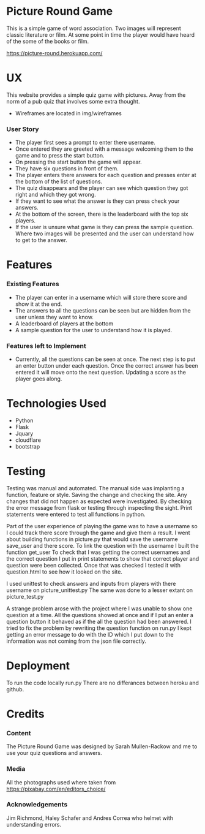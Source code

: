 # Picture Round Game

This is a simple game of word association. 
Two images will represent classic literature or film. At some point in time the player would have heard of the some of the books or film.

https://picture-round.herokuapp.com/ 

# UX

This website provides a simple quiz game with pictures. Away from the norm of a pub quiz that involves some extra thought. 

* Wireframes are located in img/wireframes 

### User Story
* The player first sees a prompt to enter there username.
* Once entered they are greeted with a message welcoming them to the game and to press the start button.
* On pressing the start button the game will appear. 
* They have six questions in front of them. 
* The player enters there answers for each question and presses enter at the bottom of the list of questions. 
* The quiz disappears and the player can see which question they got right and which they got wrong. 
* If they want to see what the answer is they can press check your answers. 
* At the bottom of the screen, there is the leaderboard with the top six players. 
* If the user is unsure what game is they can press the sample question. Where two images will be presented and the user can understand how to get to the answer. 

# Features
### Existing Features
* The player can enter in a username which will store there score and show it at the end. 
* The answers to all the questions can be seen but are hidden from the user unless they want to know.
* A leaderboard of players at the bottom
* A sample question for the user to understand how it is played. 

### Features left to Implement
* Currently, all the questions can be seen at once. The next step is to put an enter button under each question. 
Once the correct answer has been entered it will move onto the next question. Updating a score as the player goes along. 

# Technologies Used 
* Python 
* Flask
* Jquary
* cloudflare
* bootstrap

# Testing 
Testing was manual and automated.
The manual side was implanting a function, feature or style. Saving the change and checking the site. 
Any changes that did not happen as expected were investigated. 
By checking the error message from flask or testing through inspecting the sight. 
Print statements were entered to test all functions in python. 

Part of the user experience of playing the game was to have a username so I could track there score through the game and give them a result. 
I went about building functions in picture.py that would save the username save_user and there score.
To link the question with the username I built the function get_user 
To check that I was getting the correct usernames and the correct question I put in print statements to show that correct player and question were been collected.
Once that was checked I tested it with question.html to see how it looked on the site. 

I used unittest to check answers and inputs from players with there username on picture_unittest.py
The same was done to a lesser extant on picture_test.py

A strange problem arose with the project where I was unable to show one question at a time. 
All the questions showed at once and if I put an enter a question button it behaved as if the all the question had been answered. 
I tried to fix the problem by rewriting the question function on run.py 
I kept getting an error message to do with the ID which I put down to the information was not coming from the json file correctly.

# Deployment
To run the code locally run.py
There are no differances between heroku and github. 

# Credits

### Content
The Picture Round Game was designed by Sarah Mullen-Rackow and me to use your quiz questions and answers. 

### Media 
All the photographs used where taken from https://pixabay.com/en/editors_choice/ 

### Acknowledgements
Jim Richmond, Haley Schafer and Andres Correa who helmet with understanding errors.  